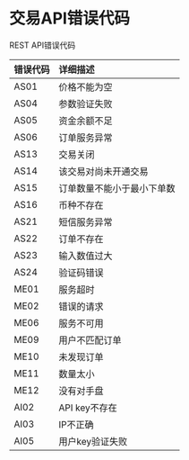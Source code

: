 # 交易API错误代码

REST API错误代码    

| 错误代码        | 详细描述    |
| :-----    | :-----   |
|AS01	|	价格不能为空|
|AS04	|	参数验证失败|
|AS05	|	资金余额不足|
|AS06	|	订单服务异常|
|AS13	|	交易关闭|
|AS14	|	该交易对尚未开通交易|
|AS15	|	订单数量不能小于最小下单数|
|AS16	|	币种不存在|
|AS21	|	短信服务异常|
|AS22	|	订单不存在|
|AS23	|	输入数值过大|
|AS24	|	验证码错误|
|ME01	|	服务超时|
|ME02	|	错误的请求|
|ME06	|	服务不可用|
|ME09	|	用户不匹配订单|
|ME10	|	未发现订单|
|ME11	|	数量太小|
|ME12	|	没有对手盘|
|AI02	|	API key不存在|
|AI03	|	IP不正确|
|AI05	|	用户key验证失败|

